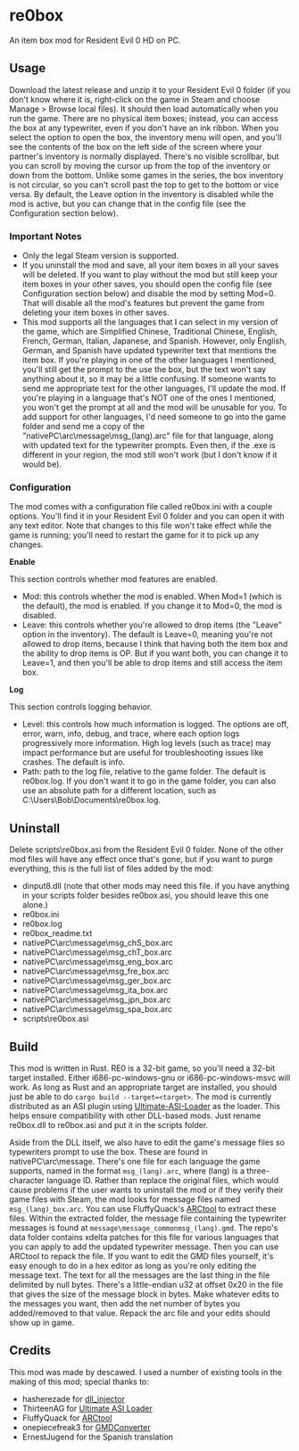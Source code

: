 # re0box
An item box mod for Resident Evil 0 HD on PC.

## Usage
Download the latest release and unzip it to your Resident Evil 0 folder (if you don't know where it is, right-click on
the game in Steam and choose Manage > Browse local files). It should then load automatically when you run the game.
There are no physical item boxes; instead, you can access the box at any typewriter, even if you don't have an ink
ribbon. When you select the option to open the box, the inventory menu will open, and you'll see the contents of the box
on the left side of the screen where your partner's inventory is normally displayed. There's no visible scrollbar, but
you can scroll by moving the cursor up from the top of the inventory or down from the bottom. Unlike some games in the
series, the box inventory is not circular, so you can't scroll past the top to get to the bottom or vice versa. By
default, the Leave option in the inventory is disabled while the mod is active, but you can change that in the config
file (see the Configuration section below).

### Important Notes
- Only the legal Steam version is supported.
- If you uninstall the mod and save, all your item boxes in all your saves will be deleted. If you want to play without
  the mod but still keep your item boxes in your other saves, you should open the config file (see Configuration section
  below) and disable the mod by setting Mod=0. That will disable all the mod's features but prevent the game from
  deleting your item boxes in other saves.
- This mod supports all the languages that I can select in my version of the game, which are Simplified Chinese,
  Traditional Chinese, English, French, German, Italian, Japanese, and Spanish. However, only English, German, and
  Spanish have updated typewriter text that mentions the item box. If you're playing in one of the other languages I
  mentioned, you'll still get the prompt to the use the box, but the text won't say anything about it, so it may be a
  little confusing. If someone wants to send me appropriate text for the other languages, I'll update the mod. If you're
  playing in a language that's NOT one of the ones I mentioned, you won't get the prompt at all and the mod will be
  unusable for you. To add support for other languages, I'd need someone to go into the game folder and send me a copy
  of the "nativePC\arc\message\msg_(lang).arc" file for that language, along with updated text for the typewriter
  prompts. Even then, if the .exe is different in your region, the mod still won't work (but I don't know if it would
  be).

### Configuration
The mod comes with a configuration file called re0box.ini with a couple options. You'll find it in your Resident Evil 0
folder and you can open it with any text editor. Note that changes to this file won't take effect while the game is
running; you'll need to restart the game for it to pick up any changes.

**Enable**

This section controls whether mod features are enabled.

- Mod: this controls whether the mod is enabled. When Mod=1 (which is the default), the mod is enabled. If you change it
  to Mod=0, the mod is disabled.
- Leave: this controls whether you're allowed to drop items (the "Leave" option in the inventory). The default is
  Leave=0, meaning you're not allowed to drop items, because I think that having both the item box and the ability to
  drop items is OP. But if you want both, you can change it to Leave=1, and then you'll be able to drop items and still
  access the item box.

**Log**

This section controls logging behavior.

- Level: this controls how much information is logged. The options are off, error, warn, info, debug, and trace, where
  each option logs progressively more information. High log levels (such as trace) may impact performance but are
  useful for troubleshooting issues like crashes. The default is info.
- Path: path to the log file, relative to the game folder. The default is re0box.log. If you don't want it to go in the
  game folder, you can also use an absolute path for a different location, such as C:\Users\Bob\Documents\re0box.log.

## Uninstall
Delete scripts\re0box.asi from the Resident Evil 0 folder. None of the other mod files will have any effect once that's
gone, but if you want to purge everything, this is the full list of files added by the mod:
- dinput8.dll (note that other mods may need this file. if you have anything in your scripts folder besides re0box.asi,
  you should leave this one alone.)
- re0box.ini
- re0box.log
- re0box_readme.txt
- nativePC\arc\message\msg_chS_box.arc
- nativePC\arc\message\msg_chT_box.arc
- nativePC\arc\message\msg_eng_box.arc
- nativePC\arc\message\msg_fre_box.arc
- nativePC\arc\message\msg_ger_box.arc
- nativePC\arc\message\msg_ita_box.arc
- nativePC\arc\message\msg_jpn_box.arc
- nativePC\arc\message\msg_spa_box.arc
- scripts\re0box.asi

## Build
This mod is written in Rust. RE0 is a 32-bit game, so you'll need a 32-bit target installed. Either i686-pc-windows-gnu
or i686-pc-windows-msvc will work. As long as Rust and an appropriate target are installed, you should just be able to
do `cargo build --target=<target>`. The mod is currently distributed as an ASI plugin using
[Ultimate-ASI-Loader](https://github.com/ThirteenAG/Ultimate-ASI-Loader) as the loader. This helps ensure compatibility
with other DLL-based mods. Just rename re0box.dll to re0box.asi and put it in the scripts folder.

Aside from the DLL itself, we also have to edit the game's message files so typewriters prompt to use the box. These are
found in nativePC\arc\message. There's one file for each language the game supports, named in the format
`msg_(lang).arc`, where (lang) is a three-character language ID. Rather than replace the original files, which would
cause problems if the user wants to uninstall the mod or if they verify their game files with Steam, the mod looks for
message files named `msg_(lang)_box.arc`. You can use FluffyQuack's
[ARCtool](https://residentevilmodding.boards.net/thread/481/) to extract these files. Within the extracted folder,
the message file containing the typewriter messages is found at `message\message_commonmsg_(lang).gmd`. The repo's data
folder contains xdelta patches for this file for various languages that you can apply to add the updated typewriter
message. Then you can use ARCtool to repack the file. If you want to edit the GMD files yourself, it's easy enough to do
in a hex editor as long as you're only editing the message text. The text for all the messages are the last thing in the
file delimited by null bytes. There's a little-endian u32 at offset 0x20 in the file that gives the size of the message
block in bytes. Make whatever edits to the messages you want, then add the net number of bytes you added/removed to that
value. Repack the arc file and your edits should show up in game.

## Credits
This mod was made by descawed. I used a number of existing tools in the making of this mod; special thanks to:
- hasherezade for [dll_injector](https://github.com/hasherezade/dll_injector)
- ThirteenAG for [Ultimate ASI Loader](https://github.com/ThirteenAG/Ultimate-ASI-Loader)
- FluffyQuack for [ARCtool](https://residentevilmodding.boards.net/thread/481/)
- onepiecefreak3 for [GMDConverter](https://github.com/onepiecefreak3/GMDConverter)
- ErnestJugend for the Spanish translation
